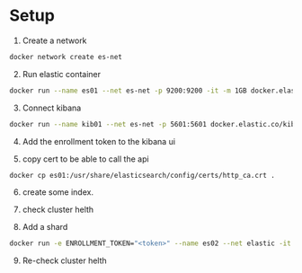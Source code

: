 # Setup

1. Create a network

```sh
docker network create es-net
```

2. Run elastic container

```sh
docker run --name es01 --net es-net -p 9200:9200 -it -m 1GB docker.elastic.co/elasticsearch/elasticsearch:8.15.0
```

3. Connect kibana

```sh
docker run --name kib01 --net es-net -p 5601:5601 docker.elastic.co/kibana/kibana:8.15.0
```

4. Add the enrollment token to the kibana ui

5. copy cert to be able to call the api

```sh
docker cp es01:/usr/share/elasticsearch/config/certs/http_ca.crt .
```

6. create some index.

7. check cluster helth

8. Add a shard

```sh
docker run -e ENROLLMENT_TOKEN="<token>" --name es02 --net elastic -it -m 1GB docker.elastic.co/elasticsearch/elasticsearch:8.15.0
```

9. Re-check cluster helth
